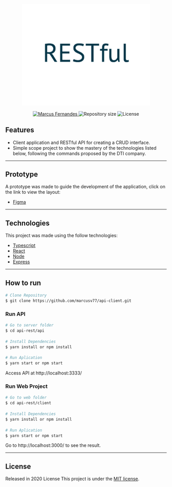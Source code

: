 <p align="center">
   <img src="./image/restful.png" alt="APIRESTful" width="400"/>
</p>

<p align="center">	
   <a href="https://www.linkedin.com/in/marcus-fernandes-f77/">
      <img alt="Marcus Fernandes" src="https://img.shields.io/badge/Marcus-LinkedIn-30416A?style=flat&logo=linkedin&labelColor=30416A" />
   </a>
  <img alt="Repository size" src="https://img.shields.io/github/repo-size/marcusv77/api-client?color=30416A&label=Respo%20size">
  <img alt="License" src="https://img.shields.io/badge/license-MIT-30416A">
</p>


## Features

* Client application and RESTful API for creating a CRUD interface.
* Simple scope project to show the mastery of the technologies listed below, following the commands proposed by the DTI company.

---

## Prototype

A prototype was made to guide the development of the application, click on the link to view the layout:

* [Figma](https://www.figma.com/file/uMKs0lXrVbmK06mprE0QuR/Crud-Clients?node-id=0%3A1)

---

## Technologies
This project was made using the follow technologies:

* [Typescript](https://www.typescriptlang.org/)      
* [React](https://reactjs.org/)      
* [Node](https://nodejs.org/pt-br/)       
* [Express](https://expressjs.com/)      

---

## How to run
```bash
# Clone Repository
$ git clone https://github.com/marcusv77/api-client.git
```
### Run API

```bash
# Go to server folder
$ cd api-rest/api

# Install Dependencies
$ yarn install or npm install

# Run Aplication
$ yarn start or npm start
```
Access API at http://localhost:3333/

### Run Web Project

```bash
# Go to web folder
$ cd api-rest/client

# Install Dependencies
$ yarn install or npm install

# Run Aplication
$ yarn start or npm start
```
Go to http://localhost:3000/ to see the result.

---

## License

Released in 2020 License
This project is under the [MIT license](./LICENSE).
